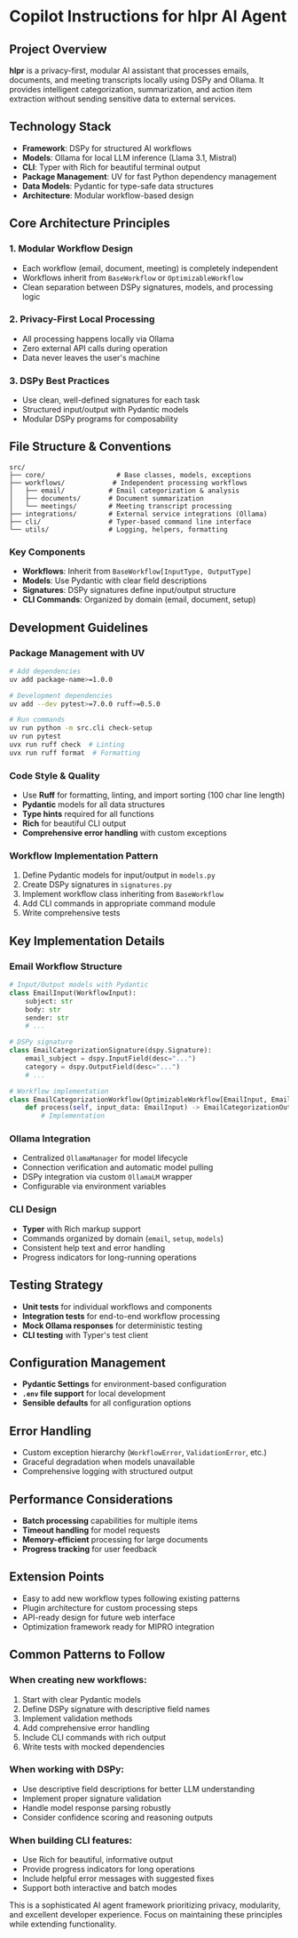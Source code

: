 # Copilot Instructions for hlpr AI Agent

## Project Overview
**hlpr** is a privacy-first, modular AI assistant that processes emails, documents, and meeting transcripts locally using DSPy and Ollama. It provides intelligent categorization, summarization, and action item extraction without sending sensitive data to external services.

## Technology Stack
- **Framework**: DSPy for structured AI workflows
- **Models**: Ollama for local LLM inference (Llama 3.1, Mistral)
- **CLI**: Typer with Rich for beautiful terminal output
- **Package Management**: UV for fast Python dependency management
- **Data Models**: Pydantic for type-safe data structures
- **Architecture**: Modular workflow-based design

## Core Architecture Principles

### 1. Modular Workflow Design
- Each workflow (email, document, meeting) is completely independent
- Workflows inherit from `BaseWorkflow` or `OptimizableWorkflow`
- Clean separation between DSPy signatures, models, and processing logic

### 2. Privacy-First Local Processing
- All processing happens locally via Ollama
- Zero external API calls during operation
- Data never leaves the user's machine

### 3. DSPy Best Practices
- Use clean, well-defined signatures for each task
- Structured input/output with Pydantic models
- Modular DSPy programs for composability

## File Structure & Conventions

```
src/
├── core/                  # Base classes, models, exceptions
├── workflows/            # Independent processing workflows
│   ├── email/           # Email categorization & analysis
│   ├── documents/       # Document summarization
│   └── meetings/        # Meeting transcript processing
├── integrations/        # External service integrations (Ollama)
├── cli/                 # Typer-based command line interface
└── utils/               # Logging, helpers, formatting
```

### Key Components
- **Workflows**: Inherit from `BaseWorkflow[InputType, OutputType]`
- **Models**: Use Pydantic with clear field descriptions
- **Signatures**: DSPy signatures define input/output structure
- **CLI Commands**: Organized by domain (email, document, setup)

## Development Guidelines

### Package Management with UV
```bash
# Add dependencies
uv add package-name>=1.0.0

# Development dependencies  
uv add --dev pytest>=7.0.0 ruff>=0.5.0

# Run commands
uv run python -m src.cli check-setup
uv run pytest
uvx run ruff check  # Linting
uvx run ruff format  # Formatting
```

### Code Style & Quality
- Use **Ruff** for formatting, linting, and import sorting (100 char line length)
- **Pydantic** models for all data structures
- **Type hints** required for all functions
- **Rich** for beautiful CLI output
- **Comprehensive error handling** with custom exceptions

### Workflow Implementation Pattern
1. Define Pydantic models for input/output in `models.py`
2. Create DSPy signatures in `signatures.py`  
3. Implement workflow class inheriting from `BaseWorkflow`
4. Add CLI commands in appropriate command module
5. Write comprehensive tests

## Key Implementation Details

### Email Workflow Structure
```python
# Input/Output models with Pydantic
class EmailInput(WorkflowInput):
    subject: str
    body: str
    sender: str
    # ...

# DSPy signature
class EmailCategorizationSignature(dspy.Signature):
    email_subject = dspy.InputField(desc="...")
    category = dspy.OutputField(desc="...")
    # ...

# Workflow implementation
class EmailCategorizationWorkflow(OptimizableWorkflow[EmailInput, EmailCategorizationOutput]):
    def process(self, input_data: EmailInput) -> EmailCategorizationOutput:
        # Implementation
```

### Ollama Integration
- Centralized `OllamaManager` for model lifecycle
- Connection verification and automatic model pulling
- DSPy integration via custom `OllamaLM` wrapper
- Configurable via environment variables

### CLI Design
- **Typer** with Rich markup support
- Commands organized by domain (`email`, `setup`, `models`)
- Consistent help text and error handling
- Progress indicators for long-running operations

## Testing Strategy
- **Unit tests** for individual workflows and components
- **Integration tests** for end-to-end workflow processing
- **Mock Ollama responses** for deterministic testing
- **CLI testing** with Typer's test client

## Configuration Management
- **Pydantic Settings** for environment-based configuration
- **`.env` file support** for local development
- **Sensible defaults** for all configuration options

## Error Handling
- Custom exception hierarchy (`WorkflowError`, `ValidationError`, etc.)
- Graceful degradation when models unavailable
- Comprehensive logging with structured output

## Performance Considerations
- **Batch processing** capabilities for multiple items
- **Timeout handling** for model requests
- **Memory-efficient** processing for large documents
- **Progress tracking** for user feedback

## Extension Points
- Easy to add new workflow types following existing patterns
- Plugin architecture for custom processing steps
- API-ready design for future web interface
- Optimization framework ready for MIPRO integration

## Common Patterns to Follow

### When creating new workflows:
1. Start with clear Pydantic models
2. Define DSPy signature with descriptive field names
3. Implement validation methods
4. Add comprehensive error handling
5. Include CLI commands with rich output
6. Write tests with mocked dependencies

### When working with DSPy:
- Use descriptive field descriptions for better LLM understanding
- Implement proper signature validation
- Handle model response parsing robustly
- Consider confidence scoring and reasoning outputs

### When building CLI features:
- Use Rich for beautiful, informative output
- Provide progress indicators for long operations
- Include helpful error messages with suggested fixes
- Support both interactive and batch modes

This is a sophisticated AI agent framework prioritizing privacy, modularity, and excellent developer experience. Focus on maintaining these principles while extending functionality.